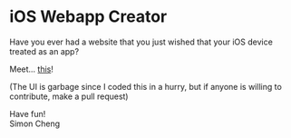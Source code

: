 # iOS Webapp Creator
Have you ever had a website that you just wished that your iOS device treated as an app?

Meet... [this](https://binary-person.github.io/ios-webapp-creator/)!

(The UI is garbage since I coded this in a hurry, but if anyone is willing to contribute, make a pull request)

Have fun!<br>
Simon Cheng
